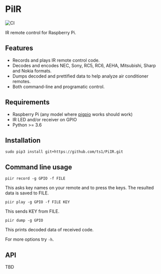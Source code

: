 # PiIR

![CI](https://github.com/ts1/PiIR/workflows/CI/badge.svg)

IR remote control for Raspberry Pi.

## Features
- Records and plays IR remote control code.
- Decodes and encodes NEC, Sony, RC5, RC6, AEHA, Mitsubishi, Sharp and Nokia formats.
- Dumps decoded and prettified data to help analyze air conditioner remotes.
- Both command-line and programatic control.

## Requirements
- Raspberry Pi (any model where [pigpio](http://abyz.me.uk/rpi/pigpio/) works should work)
- IR LED and/or receiver on GPIO
- Python >= 3.6

## Installation
```
sudo pip3 install git+https://github.com/ts1/PiIR.git
```

## Command line usage
```
piir record -g GPIO -f FILE
```
This asks key names on your remote and to press the keys.
The resulted data is saved to FILE.

```
piir play -g GPIO -f FILE KEY
```
This sends KEY from FILE.

```
piir dump -g GPIO
```
This prints decoded data of received code.

For more options try `-h`.

## API

TBD

